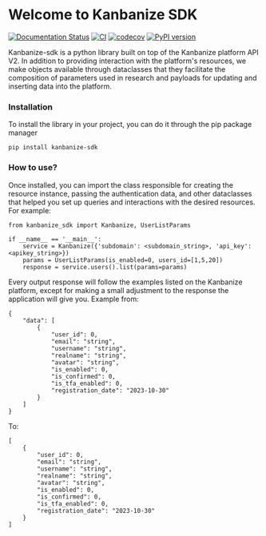 # Welcome to Kanbanize SDK
[![Documentation Status](https://readthedocs.org/projects/kanbanize-sdk/badge/?version=latest)](https://kanbanize-sdk.readthedocs.io/en/latest/?badge=latest)
[![CI](https://github.com/darcivieira/kanbanize-sdk/actions/workflows/pipeline.yaml/badge.svg)](https://github.com/darcivieira/kanbanize-sdk/actions/workflows/pipeline.yaml)
[![codecov](https://codecov.io/gh/darcivieira/kanbanize-sdk/graph/badge.svg?token=XF8VZQYSCH)](https://codecov.io/gh/darcivieira/kanbanize-sdk)
[![PyPI version](https://badge.fury.io/py/kanbanize-sdk.svg)](https://badge.fury.io/py/kanbanize-sdk)



Kanbanize-sdk is a python library built on top of the Kanbanize platform API V2.
In addition to providing interaction with the platform's resources, we make objects available through dataclasses that
they facilitate the composition of parameters used in research and payloads for updating and inserting data into the platform.

### Installation

To install the library in your project, you can do it through the pip package manager

```
pip install kanbanize-sdk
```


### How to use?

Once installed, you can import the class responsible for creating the resource instance, passing the authentication data,
and other dataclasses that helped you set up queries and interactions with the desired resources. For example:

```
from kanbanize_sdk import Kanbanize, UserListParams

if __name__ == '__main__':
	service = Kanbanize({'subdomain': <subdomain_string>, 'api_key': <apikey_string>})
	params = UserListParams(is_enabled=0, users_id=[1,5,20])
	response = service.users().list(params=params)
```

Every output response will follow the examples listed on the Kanbanize platform, except for making a small adjustment to the response the application will give you.
Example from:

```
{
    "data": [
        {
            "user_id": 0,
            "email": "string",
            "username": "string",
            "realname": "string",
            "avatar": "string",
            "is_enabled": 0,
            "is_confirmed": 0,
            "is_tfa_enabled": 0,
            "registration_date": "2023-10-30"
        }
    ]
}
```
To:

```
[
    {
        "user_id": 0,
        "email": "string",
        "username": "string",
        "realname": "string",
        "avatar": "string",
        "is_enabled": 0,
        "is_confirmed": 0,
        "is_tfa_enabled": 0,
        "registration_date": "2023-10-30"
    }
]
```